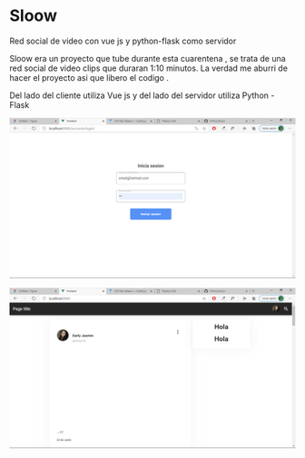 # Sloow
Red social de video con vue js y python-flask como servidor

Sloow era un proyecto que tube durante esta cuarentena , se trata de una red social de video clips que duraran 1:10 minutos.
La verdad me aburri de hacer el proyecto asi que libero el codigo .

Del lado del cliente utiliza Vue js y del lado del servidor utiliza Python - Flask

![Alt text](https://github.com/SirRiuz/Sloow/blob/master/img/autentication.png "Sistema de autenticacion")

![Alt text](https://github.com/SirRiuz/Sloow/blob/master/img/home.png "Sistema de autenticacion")


